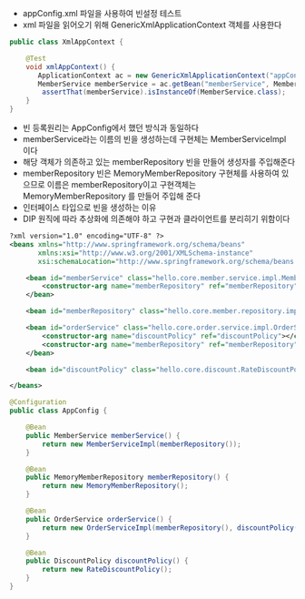 - appConfig.xml 파일을 사용하여 빈설정 테스트
- xml 파일을 읽어오기 위해 GenericXmlApplicationContext 객체를 사용한다

```java
public class XmlAppContext {

    @Test
    void xmlAppContext() {
       ApplicationContext ac = new GenericXmlApplicationContext("appConfig.xml");
       MemberService memberService = ac.getBean("memberService", MemberService.class);
        assertThat(memberService).isInstanceOf(MemberService.class);
    }
}
```

- 빈 등록원리는 AppConfig에서 했던 방식과 동일하다
- memberService라는 이름의 빈을 생성하는데 구현체는 MemberServiceImpl 이다
- 해당 객체가 의존하고 있는 memberRepository 빈을 만들어 생성자를 주입해준다
- memberRepository 빈은 MemoryMemberRepository 구현체를 사용하여 있으므로 이름은 memberRepository이고 구현객체는 MemoryMemberRepository 를 만들어 주입해 준다
- 인터페이스 타입으로 빈을 생성하는 이유
- DIP 원직에 따라 추상화에 의존해야 하고 구현과 클라이언트를 분리히기 위함이다

```xml
?xml version="1.0" encoding="UTF-8" ?>
<beans xmlns="http://www.springframework.org/schema/beans"
       xmlns:xsi="http://www.w3.org/2001/XMLSchema-instance"
       xsi:schemaLocation="http://www.springframework.org/schema/beans http://www.springframework.org/schema/beans/spring-beans.xsd">

    <bean id="memberService" class="hello.core.member.service.impl.MemberServiceImpl">
        <constructor-arg name="memberRepository" ref="memberRepository"></constructor-arg>
    </bean>

    <bean id="memberRepository" class="hello.core.member.repository.impl.MemoryMemberRepository"></bean>

    <bean id="orderService" class="hello.core.order.service.impl.OrderServiceImpl">
        <constructor-arg name="discountPolicy" ref="discountPolicy"></constructor-arg>
        <constructor-arg name="memberRepository" ref="memberRepository"></constructor-arg>
    </bean>

    <bean id="discountPolicy" class="hello.core.discount.RateDiscountPolicy"></bean>

</beans>
```

```java
@Configuration
public class AppConfig {

    @Bean
    public MemberService memberService() {
        return new MemberServiceImpl(memberRepository());
    }

    @Bean
    public MemoryMemberRepository memberRepository() {
        return new MemoryMemberRepository();
    }

    @Bean
    public OrderService orderService() {
        return new OrderServiceImpl(memberRepository(), discountPolicy());
    }

    @Bean
    public DiscountPolicy discountPolicy() {
        return new RateDiscountPolicy();
    }
}
```
